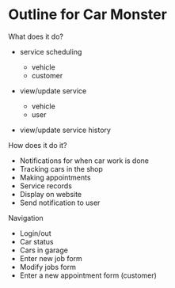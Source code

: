 # Outline for Car Monster

What does it do?
  - service scheduling
    - vehicle
    - customer
    
  - view/update service
    - vehicle
    - user
  
  - view/update service history
  
How does it do it?
  - Notifications for when car work is done
  - Tracking cars in the shop
  - Making appointments
  - Service records
  - Display on website
  - Send notification to user

Navigation
   - Login/out
   - Car status
   - Cars in garage
   - Enter new job form
   - Modify jobs form
   - Enter a new appointment form (customer)
 